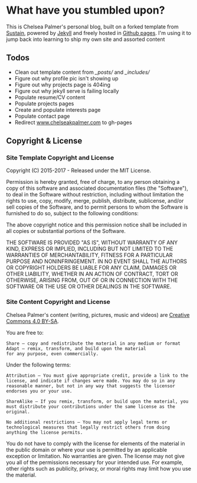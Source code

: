 
# What have you stumbled upon?

This is Chelsea Palmer's personal blog, built on a forked template from [Sustain](https://jekyller.github.io/sustain/), powered by [Jekyll](http://jekyllrb.com/) and freely
hosted in [Github pages](https://pages.github.com/). I'm using it to jump back into learning to ship my own site and assorted content


## Todos

* Clean out template content from *_posts/* and *_includes/*
* Figure out why profile pic isn't showing up
* Figure out why projects page is 404ing
* Figure out why jekyll serve is failing locally
* Populate resume/CV content
* Populate projects pages
* Create and populate interests page
* Populate contact page
* Redirect www.chelseakpalmer.com to gh-pages

## Copyright & License

### Site Template Copyright and License
Copyright (C) 2015-2017 - Released under the MIT License.

Permission is hereby granted, free of charge, to any person obtaining a copy of this software and associated documentation files (the "Software"), to deal in the Software without restriction, including without limitation the rights to use, copy, modify, merge, publish, distribute, sublicense, and/or sell copies of the Software, and to permit persons to whom the Software is furnished to do so, subject to the following conditions:

The above copyright notice and this permission notice shall be included in all copies or substantial portions of the Software.

THE SOFTWARE IS PROVIDED "AS IS", WITHOUT WARRANTY OF ANY KIND, EXPRESS OR IMPLIED, INCLUDING BUT NOT LIMITED TO THE WARRANTIES OF MERCHANTABILITY, FITNESS FOR A PARTICULAR PURPOSE AND
NONINFRINGEMENT. IN NO EVENT SHALL THE AUTHORS OR COPYRIGHT HOLDERS BE LIABLE FOR ANY CLAIM, DAMAGES OR OTHER LIABILITY, WHETHER IN AN ACTION OF CONTRACT, TORT OR OTHERWISE, ARISING FROM, OUT OF OR IN CONNECTION WITH THE SOFTWARE OR THE USE OR OTHER DEALINGS IN THE SOFTWARE.


### Site Content Copyright and License

Chelsea Palmer's content (writing, pictures, music and videos) are [Creative Commons 4.0 BY-SA](https://creativecommons.org/licenses/by-sa/4.0/).

You are free to:

    Share — copy and redistribute the material in any medium or format
    Adapt — remix, transform, and build upon the material
    for any purpose, even commercially.


Under the following terms:

    Attribution — You must give appropriate credit, provide a link to the license, and indicate if changes were made. You may do so in any reasonable manner, but not in any way that suggests the licensor endorses you or your use.

    ShareAlike — If you remix, transform, or build upon the material, you must distribute your contributions under the same license as the original.

    No additional restrictions — You may not apply legal terms or technological measures that legally restrict others from doing anything the license permits.


You do not have to comply with the license for elements of the material in the public domain or where your use is permitted by an applicable exception or limitation.
No warranties are given. The license may not give you all of the permissions necessary for your intended use. For example, other rights such as publicity, privacy, or moral rights may limit how you use the material.
